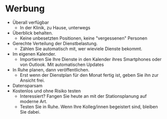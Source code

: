 # Werbung
- Überall verfügbar
	+ In der Klinik, zu Hause, unterwegs
- Überblick behalten. 
	+ Keine unbesetzten Positionen, keine "vergessenen" Personen
- Gerechte Verteilung der Dienstbelastung.
	+ Zählen Sie automatisch mit, wer wieviele Dienste bekommt.
- Im eigenen Kalender. 
	+ Importieren Sie Ihre Dienste in den Kalender ihres Smartphones oder von Outlook. Mit automatischen Updates
- In Ruhe planen, dann veröffentlichen.
	+ Erst wenn der Dienstplan für den Monat fertig ist, geben Sie ihn zur Ansicht frei. 
- Datensparsam
- Kostenlos und ohne Risiko testen
	+ Interessiert? Fangen Sie heute an mit der Stationsplanung auf moderne Art.
	+ Testen Sie in Ruhe. Wenn Ihre Kolleg/innen begeistert sind, bleiben Sie dabei.